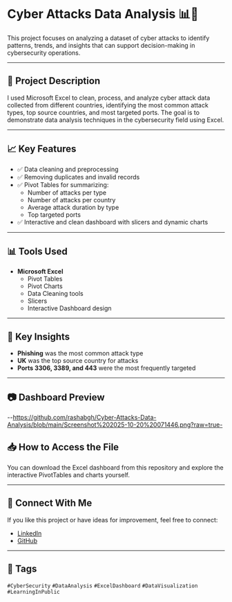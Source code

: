 # Cyber Attacks Data Analysis 📊🔐

This project focuses on analyzing a dataset of cyber attacks to identify patterns, trends, and insights that can support decision-making in cybersecurity operations.

---

## 📌 Project Description

I used Microsoft Excel to clean, process, and analyze cyber attack data collected from different countries, identifying the most common attack types, top source countries, and most targeted ports. The goal is to demonstrate data analysis techniques in the cybersecurity field using Excel.

---

## 📈 Key Features

- ✅ Data cleaning and preprocessing  
- ✅ Removing duplicates and invalid records  
- ✅ Pivot Tables for summarizing:
  - Number of attacks per type
  - Number of attacks per country
  - Average attack duration by type
  - Top targeted ports
- ✅ Interactive and clean dashboard with slicers and dynamic charts  

---

## 📊 Tools Used

- **Microsoft Excel**
  - Pivot Tables
  - Pivot Charts
  - Data Cleaning tools
  - Slicers
  - Interactive Dashboard design

---

## 📌 Key Insights

- **Phishing** was the most common attack type  
- **UK** was the top source country for attacks  
- **Ports 3306, 3389, and 443** were the most frequently targeted  

---

## 📷 Dashboard Preview

--https://github.com/rashabgh/Cyber-Attacks-Data-Analysis/blob/main/Screenshot%202025-10-20%20071446.png?raw=true-

## 📥 How to Access the File

You can download the Excel dashboard from this repository and explore the interactive PivotTables and charts yourself.

---

## 🔗 Connect With Me

If you like this project or have ideas for improvement, feel free to connect:

- [LinkedIn](https://www.linkedin.com/in/your-linkedin)
- [GitHub](https://github.com/your-github)

---

## 📌 Tags

`#CyberSecurity` `#DataAnalysis` `#ExcelDashboard` `#DataVisualization` `#LearningInPublic`



